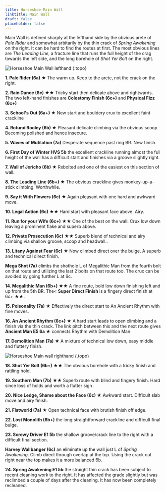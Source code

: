 ```yaml
---
title: Horseshoe Main Wall
linktitle: Main Wall
draft: false
placeholder: false
---
```


Main Wall is defined sharply at the lefthand side by the obvious arete of *Pale Rider* and somewhat arbitarily by the thin crack of *Spring Awakening* on the right. It can be hard to find the routes at first. The most obvious lines are *The Leading Line*, a fracture line that runs the full height of the crag towards the left side, and the long borehole of *Shot Yer Bolt* on the right.

![Horseshoe Main Wall lefthand](/img/peak/stoney/Horseshoe-Main-LH_BIG.jpg)
{.topo}

**1. Pale Rider (6a)** &starf; The warm up. Keep to the arete, not the crack on the right.

**2. Rain Dance (6c)** &starf;&starf; Tricky start then delicate above and rightwards. The two left-hand finishes are **Colostomy Finish (6c+)** and **Physical Fizz (6c+)**

**3. School's Out (6a+)** &starf; New start and bouldery crux to excellent faint crackline

**4. Rotund Rooley (6b)** &starf; Pleasant delicate climbing via the obvious scoop. Becoming polished and hence insecure.

**5. Waves of Mutilation (7a)** Desperate sequence past ring BR. New finish.

**6. First Day of Winter HVS 5b** the excellent crackline running almost the full height of the wall has a difficult start and finishes via a groove slightly right.

**7. Wall of Jericho (6b)** &starf; Rebolted and one of the easiest on this section of wall.

**8. The Leading Line (6b+)** &starf; The obvious crackline gives monkey-up-a-stick climbing. Worthwhile.

**9. Say it With Flowers (6c)** &starf; Again pleasant with one hard and awkward move. 

**10. Legal Action (6c)** &starf;&starf; Hard start with pleasant face above. Airy.

**11. Run for your Wife (6c+)** &starf;&starf; One of the best on the wall. Crux low down leaving a prominent flake and superb above. 

**12. Private Prosecution (6c)** &starf;&starf; Superb blend of technical and airy climbing via shallow groove, scoop and headwall.. 

**13. Litany Against Fear (6c)** &starf; Now climbed direct over the bulge. A superb and technical direct finish.

**Mega Shot (7a)** climbs the shothole L of Megalithic Man from the fourth bolt on that route and utilizing the last 2 bolts on that route too. The crux can be avoided by going further L at 6c.

**14. Megalithic Man (6b+)** &starf;&starf; A fine route, bold low down finishing left and up from the 5th BR. The< **Super Direct Finish** is a fingery direct finish at 6c+ &starf;&starf;.

**15. Poisonality (7a)** &starf; Effectively the direct start to An Ancient Rhythm with fine moves. 

**16. An Ancient Rhythm (6c+)** &starf; A hard start leads to open climbing and a finish via the thin crack. The link pitch between this and the next route gives **Ancient Man E5 6a** &starf; connects Rhythm with Demolition Man

**17. Demolition Man (7a)** &starf; A mixture of technical low down, easy middle and fluttery finish.


![Horseshoe Main wall righthand](/img/peak/stoney/Horsseshoe-Main-RH.jpg)
{.topo}

**18. Shot Yer Bolt (6b+)** &starf;&starf; The obvious borehole with a tricky finish and rattling hold.

**19. Southern Man (7b)** &starf;&starf; Superb route with blind and fingery finish. Hard since loss of holds and worth a flutter sign .

**20. Nice Ledge, Shame about the Face (6c)** &starf; Awkward start. Difficult slab move and airy finish. 

**21. Flatworld (7a)** &starf; Open technical face with brutish finish off edge.

**22. Lost Monolith (6b+)** the long straightforward crackline and difficult final bulge.

**23. Screwy Driver E1 5b** the shallow groove/crack line to the right with a difficult final section.

**Harvey Wallbanger (6c)** an eliminate up the wall just L of *Spring Awakening*. Climb direct through overlap at the top. Using the crack out right near the top makes it a more balanced 6b.

**24. Spring Awakening E1 5b**  the straight thin crack has been subject to recent cleaning work to the right. It has affected the grade slightly but was reclimbed a couple of days after the cleaning. It has now been completely recleaned.


